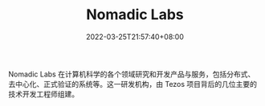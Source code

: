 ﻿---
weight: 
title: "Nomadic Labs"
description: "Nomadic Labs 在计算机科学的各个领域研究和开发产品与服务，包括分布式、去中心化、正式验证的系统等"
date: 2022-03-25T21:57:40+08:00
lastmod: 2022-03-25T16:45:40+08:00
draft: false
authors: ["Metabd"]
featuredImage: "nomadic-labs.jpg"
link: ""
tags: ["研究机构","Nomadic Labs"]
categories: ["navigation"]
navigation: ["研究机构"]
lightgallery: true
toc: true
pinned: false
recommend: false
recommend1: false
---
Nomadic Labs 在计算机科学的各个领域研究和开发产品与服务，包括分布式、去中心化、正式验证的系统等。这一研发机构，由 Tezos 项目背后的几位主要的技术开发工程师组建。
